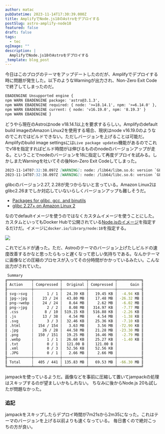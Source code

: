 ```yaml
---
author: matac
pubDatetime: 2023-11-14T17:30:39.000Z
title: AmplifyでNode.js18のAstroをデプロイする
postSlug: astro-amplify-node18
featured: false
draft: false
tags:
  - tec
ogImage: ""
description: |
  AmplifyでNode.js18のAstroをデプロイする
_template: blog_post
---
```


今日はこのブログのテーマをアップデートしたのだが、Amplifyでデプロイする時に問題が発生した。以下のようなWarningが出力され、Non-Zero Exit Codeで終了してしまったのだ。

```md
EBADENGINE Unsupported engine {
npm WARN EBADENGINE package: 'astro@3.1.3',
npm WARN EBADENGINE required: { node: '>=18.14.1', npm: '>=6.14.0' },
npm WARN EBADENGINE current: { node: 'v16.19.0', npm: '8.19.3' }
npm WARN EBADENGINE }
```

どうやら現在のAstroはnode v18.14.1以上を要求するらしい。Amplifyのdefault build imageのAmazon Linux2を使用する場合、現状はnode v16.19.0のようなのでこれではビルドできない。ただしバージョンを上げることは可能だ。Amplifyのbuild image settingsには`Live package updates`機能があるのでこれでv18を指定すればビルド時間がは伸びるもののnodeのバージョンアップが走る。ということでnodeのバージョンを18に指定して再度デプロイを試みる。しかしまたWarningを吐いてその後Non-Zero Exit Codeしてしまった。

```md
2023-11-14T07:32:38.097Z [WARNING]: node: /lib64/libm.so.6: version `GLIBC_2.27' not found (required by node)
2023-11-14T07:32:38.097Z [WARNING]: node: /lib64/libc.so.6: version `GLIBC_2.28' not found (required by node)
```

glibcのバージョン2.27, 2.28が見つからないと言っている。Amazon Linux2はglibc2.26までしか対応していないらしくバージョンアップも難しそうだ。

- [Packages for glibc, gcc, and binutils](https://docs.aws.amazon.com/linux/al2023/ug/compare-with-al2.html#glibc-gcc-and-binutils)
- [glibc 2.27+ on Amazon Linux 2](https://repost.aws/questions/QUrXOioL46RcCnFGyELJWKLw/glibc-2-27-on-amazon-linux-2)

なのでdefaultイメージを使うのではなくカスタムイメージを使うことにした。
カスタムといってもDocker Hubで公開されている[Node.jsのイメージ](https://hub.docker.com/_/node)を指定するだけだ。イメージに`docker.io/library/node:18`を指定する。

![](/img/build-image.png)

これでビルドが通った。ただ、Astroのテーマのバージョン上げたしビルドの速度改善するかなと思ったらもっと遅くなって悲しい気持ちである。なんかテーマに画像などの圧縮のプロセスが入ってその分時間がかかっているみたい。こんな出力がされていた。

```bash
 Summary
╔═══════════╤════════════╤═══════════╤════════════╤═══════════╗
║ Action    │ Compressed │  Original │ Compressed │      Gain ║
╟───────────┼────────────┼───────────┼────────────┼───────────╢
║ svg->svg  │      1 / 1 │  24.39 KB │   19.45 KB │  -4.94 KB ║
║ jpg->jpg  │    23 / 24 │  43.80 MB │   17.48 MB │ -26.32 MB ║
║ png->webp │    24 / 24 │   8.64 MB │    2.62 MB │  -6.02 MB ║
║ png->jpg  │      2 / 2 │   8.08 MB │  314.97 KB │  -7.77 MB ║
║ .css      │     8 / 10 │ 519.15 KB │  516.88 KB │  -2.26 KB ║
║ .js       │    13 / 38 │   4.54 MB │    4.54 MB │  -1.38 KB ║
║ .svg      │      3 / 3 │  32.46 KB │   25.36 KB │  -7.10 KB ║
║ .html     │  154 / 154 │   3.63 MB │    3.56 MB │ -72.90 KB ║
║ .jpg      │    26 / 28 │  44.58 MB │   21.28 MB │ -23.30 MB ║
║ .png      │  150 / 151 │  19.25 MB │   16.46 MB │  -2.79 MB ║
║ .webp     │      1 / 1 │  26.68 KB │   25.27 KB │  -1.40 KB ║
║ .txt      │      0 / 1 │  121.00 B │   121.00 B │           ║
║ .xml      │      0 / 3 │  52.56 KB │   52.56 KB │           ║
║ .JPG      │      0 / 1 │   2.66 MB │    2.66 MB │           ║
╟───────────┼────────────┼───────────┼────────────┼───────────╢
║ Total     │  405 / 441 │ 135.83 MB │   69.53 MB │ -66.30 MB ║
╚═══════════╧════════════╧═══════════╧════════════╧═══════════╝
```

jampackを使っているようだ。画像などを事前に圧縮して置いてjampackの処理はスキップするのが望ましいかもしれない。
ちなみに後からNode.js 20も試したが問題なかった。

### 追記

jampackをスキップしたらデプロイ時間が7m21sから2m35になった。これはテーマのバージョンを上げる以前よりも速くなっている。
毎日書くので絶対こっちの方が良い。
